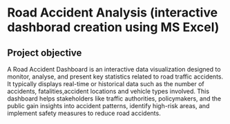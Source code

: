 # Road Accident Analysis  (interactive dashborad creation using MS Excel)
## Project objective 

A Road Accident Dashboard is an interactive data visualization designed to monitor, analyse, and present key statistics related to road traffic accidents. It typically displays real-time or historical data such as the number of accidents, fatalities,accident locations and vehicle types involved. This dashboard helps stakeholders like traffic authorities, policymakers, and the public gain insights into accident patterns, identify high-risk areas, and implement safety measures to reduce road accidents.


